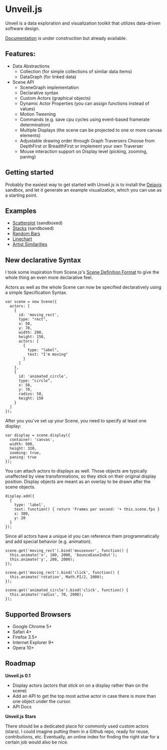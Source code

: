 Unveil.js
================================================================================

Unveil is a data exploration and visualization toolkit that utilizes data-driven
software design.

[Documentation](http://docs.quasipartikel.at/#/unveil) is under construction but already available.


Features:
--------------------------------------------------------------------------------

* Data Abstractions
  * Collection (for simple collections of similar data items)
  * DataGraph (for linked data)
* Scene API
  * SceneGraph implementation
  * Declarative syntax
  * Custom Actors (graphical objects)
  * Dynamic Actor Properties (you can assign functions instead of values)
  * Motion Tweening
  * Commands (e.g. save cpu cycles using event-based framerate determination)
  * Multiple Displays (the scene can be projected to one or more canvas elements)
  * Adjustable drawing order through Graph Traversers
    Choose from DepthFirst or BreadthFirst or implement your own Traverser
  * Mouse interaction support on Display level (picking, zooming, paning)


Getting started
--------------------------------------------------------------------------------

Probably the easiest way to get started with Unveil.js is to install the
[Dejavis](http://github.com/michael/dejavis) sandbox, and let it generate an example 
visualization, which you can use as a starting point.


Examples
--------------------------------------------------------------------------------

* [Scatterplot](http://dejavis.org/scatterplot) (sandboxed)
* [Stacks](http://dejavis.org/stacks) (sandboxed)
* [Random Bars](http://quasipartikel.at/unveil/examples/random_bars.html)
* [Linechart](http://quasipartikel.at/unveil/examples/linechart.html)
* [Artist Similarities](http://quasipartikel.at/unveil/examples/artist_similarities.html)


New declarative Syntax
--------------------------------------------------------------------------------

I took some inspiration from Scene.js's [Scene Definition Format](http://www.google.com/url?sa=D&q=http://scenejs.wikispaces.com/JSON%2BScene%2BDefinition&usg=AFQjCNEk85cBgWeuJ9ZZO3XaXpOc2FgDVA)
to give the whole thing an even more declarative feel.

Actors as well as the whole Scene can now be specified declaratively using a simple Specification Syntax.

    var scene = new Scene({
      actors: [
        {
          id: 'moving_rect',
          type: "rect",
          x: 50,
          y: 70,
          width: 200,
          height: 150,
          actors: [
            {
              type: "label",
              text: "I'm moving"
            }
          ]
        },
        {
          id: 'animated_circle',
          type: "circle",
          x: 50,
          y: 70,
          radius: 50,
          height: 150
        }
      ]
    });
    
After you you've set up your Scene, you need to specify at least one display:

    var display = scene.display({
      container: 'canvas',
      width: 500,
      height: 320,
      zooming: true,
      paning: true
    });
    
You can attach actors to displays as well. Those objects are typically unaffected by
view transformations, so they stick on their original display position. Display
objects are meant as an overlay to be drawn after the scene objects.

    display.add({
      {
        type: 'label',
        text: function() { return 'Frames per second: '+ this.scene.fps }
        x: 300,
        y: 20
      }
    });


Since all actors have a unique id you can reference them programmatically and add special behavior (e.g. animation).

    scene.get('moving_rect').bind('mouseover', function() {
      this.animate('x', 100, 2000, 'bounceEaseInOut');
      this.animate('y', 200, 2000);
    });
    
    scene.get('moving_rect').bind('click', function() {
      this.animate('rotation', Math.PI/2, 2000);
    });
    
    scene.get('animated_circle').bind('click', function() {
      this.animate('radius', 70, 2000);
    });


Supported Browsers
--------------------------------------------------------------------------------

* Google Chrome 5+
* Safari 4+
* Firefox 3.5+
* Internet Explorer 9+
* Opera 10+


Roadmap
--------------------------------------------------------------------------------

**Unveil.js 0.1**

* Display actors (actors that stick on on a display rather than on the scene)
* Add an API to get the top most active actor in case there is more than one
  object under the cursor.
* API Docs


**Unveil.js Stars**

There should be a dedicated place for commonly used custom actors (stars). I could imagine
putting them in a Github repo, ready for reuse, contributions, etc. Eventually, an online index for 
finding the right star for a certain job would also be nice.